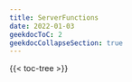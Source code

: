 ```yaml
---
title: ServerFunctions
date: 2022-01-03
geekdocToC: 2
geekdocCollapseSection: true
---
```

{{< toc-tree >}}